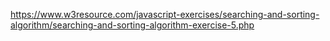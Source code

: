 https://www.w3resource.com/javascript-exercises/searching-and-sorting-algorithm/searching-and-sorting-algorithm-exercise-5.php